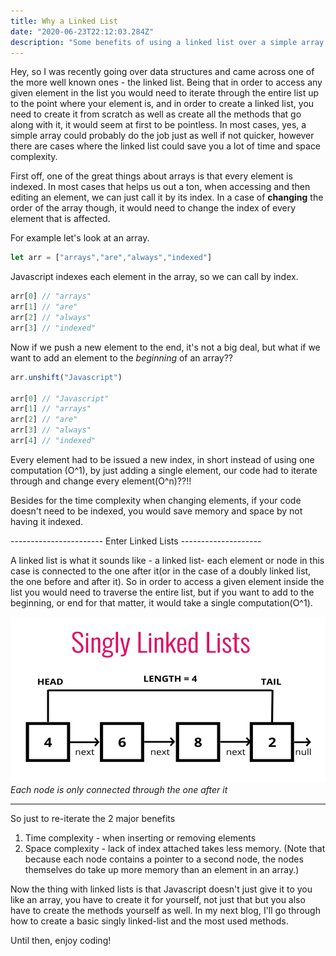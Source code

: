 ```yaml
---
title: Why a Linked List
date: "2020-06-23T22:12:03.284Z"
description: "Some benefits of using a linked list over a simple array."
---
```


Hey, so I was recently going over data structures and came across one of the more well known ones - the linked list. Being that in order to access any given element in the list you would need to iterate through the entire list up to the point where your element is, and in order to create a linked list, you need to create it from scratch as well as create all the methods that go along with it, it would seem at first to be pointless. In most cases, yes, a simple array could probably do the job just as well if not quicker, however there are cases where the linked list could save you a lot of time and space complexity.

First off, one of the great things about arrays is that every element is indexed. In most cases that helps us out a ton, when accessing and then editing an element, we can just call it by its index. In a case of **changing** the order of the array though, it would need to change the index of every element that is affected. 

For example let's look at an array.
```js
let arr = ["arrays","are","always","indexed"]
```
Javascript indexes each element in the array, so we can call by index.
```js
arr[0] // "arrays"
arr[1] // "are"
arr[2] // "always"
arr[3] // "indexed"
```
Now if we push a new element to the end, it's not a big deal, but what if we want to add an element to the _beginning_ of an array?? 
```js
arr.unshift("Javascript")

arr[0] // "Javascript"
arr[1] // "arrays"
arr[2] // "are"
arr[3] // "always"
arr[4] // "indexed"
```
Every element had to be issued a new index, in short instead of using one computation (O^1), by just adding a single element, our code had to iterate through and change every element(O^n)??!!

Besides for the time complexity when changing elements, if your code doesn't need to be indexed, you would save memory and space by not having it indexed.

 -----------------------      Enter Linked Lists  --------------------

A linked list is what it sounds like - a linked list- each element or node in this case is connected to the one after it(or in the case of a doubly linked list, the one before and after it). So in order to access a given element inside the list you would need to traverse the entire list, but if you want to add to the beginning, or end for that matter, it would take a single computation(O^1). 

![A Singly Linked-List where each node is only connected through the node after it](./linkedlist.png)       *Each node is only connected through the one after it*

---

So just to re-iterate the 2 major benefits 

1. Time complexity - when inserting or removing elements 
2. Space complexity - lack of index attached takes less memory. (Note that because each node contains a pointer to a second node, the nodes themselves do take up more memory than an element in an array.)

Now the thing with linked lists is that Javascript doesn't just give it to you like an array, you have to create it for yourself, not just that but you also have to create the methods yourself as well. In my next blog, I'll go through how to create a basic singly linked-list and the most used methods. 

Until then, enjoy coding!


